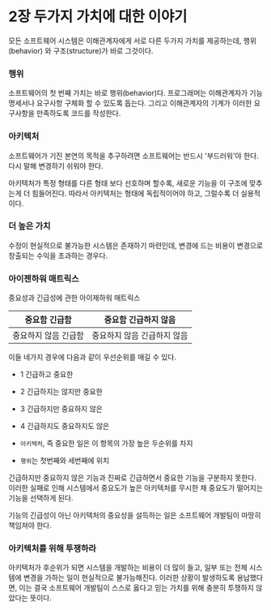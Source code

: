 # 2장 두가지 가치에 대한 이야기
모든 소프트웨어 시스템은 이해관계자에게 서로 다른 두가지 가치를 제공하는데, 행위(behavior) 와 구조(structure)가 바로 그것이다.

### 행위
소프트웨어의 첫 번째 가치는 바로 행위(behavior)다.
프로그래머는 이해관계자가 기능 명세서나 요구사항 구체화 할 수 있도록 돕는다.
그리고 이해관계자의 기계가 이러한 요구사항을 만족하도록 코드를 작성한다.

### 아키텍처
소프트웨어가 기진 본연의 목적을 추구하려면 소프트웨어는 반드시 '부드러워'야 한다.
다시 말해 변경하기 쉬워야 한다.

아키텍처가 특정 형태를 다른 형태 보다 선호하며 할수록, 새로운 기능을 이 구조에 맞추는게 더 힘들어진다.
따라서 아키텍처는 형태에 독립적이어야 하고, 그럴수록 더 실용적이다.

### 더 높은 가치
수정이 현실적으로 불가능한 시스템은 존재하기 마련인데, 변경에 드는 비용이 변경으로 창출되는 수익을 초과하는 경우다.

### 아이젠하워 매트릭스
중요성과 긴급성에 관한 아이제하워 매트릭스

|     중요함 긴급함    |     중요함 긴급하지 않음    |
|:--------------------:|:---------------------------:|
| 중요하지 않음 긴급함 | 중요하지 않음 긴급하지 않음 |

이들 네가지 경우에 다음과 같이 우선순위를 매길 수 있다.
+ 1 긴급하고 중요한
+ 2 긴급하지는 않지만 중요한
+ 3 긴급하지만 중요하지 않은
+ 4 긴급하지도 중요하지도 않은

+ `아키텍처`, 즉 중요한 일은 이 항목의 가장 높은 두순위를 차지
+ `행위`는 첫번째와 세번째에 위치

긴급하지만 중요하지 않은 기능과 진짜로 긴급하면서 중요한 기능을 구분하지 못한다. 이러한 실패로 인해
시스템에서 중요도가 높은 아키텍처를 무시한 채 중요도가 떨어지는 기능을 선택하게 된다.

기능의 긴급성이 아닌 아키텍처의 중요성을 설득하는 일은 소프트웨어 개발팀이 마땅히 책임져야 한다.

### 아키텍처를 위해 투쟁하라
아키텍처가 후순위가 되면 시스템을 개발하는 비용이 더 많이 들고, 일부 또는 전체 시스템에 변경을 가하는 일이
현실적으로 불가능해진다. 이러한 상황이 발생하도록 용납했다면, 
이는 결국 소프트웨어 개발팀이 스스로 옳다고 믿는 가치를 위해 충분히 투쟁하지 않았다는 뜻이다.
